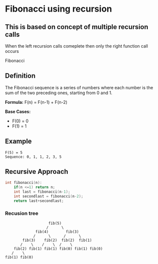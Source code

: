 # Fibonacci using recursion

## This is based on concept of multiple recursion calls

When the left recursion calls comeplete then only the right function call occurs 

Fibonacci 
## Definition
The Fibonacci sequence is a series of numbers where each number is the sum of the two preceding ones, starting from 0 and 1.

**Formula:** F(n) = F(n-1) + F(n-2)

**Base Cases:**
- F(0) = 0
- F(1) = 1

## Example
```
F(5) = 5
Sequence: 0, 1, 1, 2, 3, 5
```

## Recursive Approach
```cpp
int fibonacci(n):
    if(n <=1) return n;
    int last = fibonacci(n-1);
    int secondlast = fibonacci(n-2);
    return last+secondlast;

```

### Recusion tree
```
                    fib(5)
                   /      \
              fib(4)        fib(3)
             /      \      /      \
        fib(3)    fib(2)  fib(2)  fib(1)
       /    \    /    \  /    \
    fib(2) fib(1) fib(1) fib(0) fib(1) fib(0)
   /    \
fib(1) fib(0)
```

